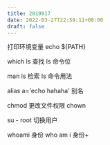 ```yaml
---
title: 2019917
date: 2022-03-27T22:59:11+08:00
draft: false
---
```


打印环境变量 echo ${PATH}

which ls 查找 ls 命令位

man ls 检索 ls 命令用法

alias a='echo hahaha' 别名

chmod 更改文件权限 chown

su - root 切换用户

whoami 身份 who am i 身份+
